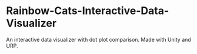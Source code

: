 # Rainbow-Cats-Interactive-Data-Visualizer
 An interactive data visualizer with dot plot comparison. Made with Unity and URP.

